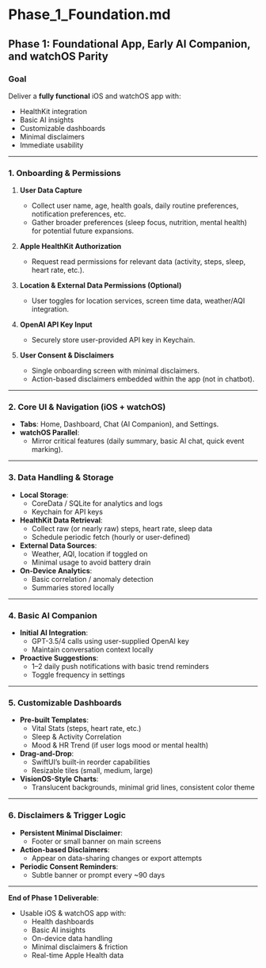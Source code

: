 # Phase_1_Foundation.md

## Phase 1: Foundational App, Early AI Companion, and watchOS Parity

### Goal
Deliver a **fully functional** iOS and watchOS app with:
- HealthKit integration
- Basic AI insights
- Customizable dashboards
- Minimal disclaimers
- Immediate usability

---

### 1. Onboarding & Permissions
1. **User Data Capture**  
   - Collect user name, age, health goals, daily routine preferences, notification preferences, etc.
   - Gather broader preferences (sleep focus, nutrition, mental health) for potential future expansions.

2. **Apple HealthKit Authorization**  
   - Request read permissions for relevant data (activity, steps, sleep, heart rate, etc.).

3. **Location & External Data Permissions (Optional)**  
   - User toggles for location services, screen time data, weather/AQI integration.

4. **OpenAI API Key Input**  
   - Securely store user-provided API key in Keychain.

5. **User Consent & Disclaimers**  
   - Single onboarding screen with minimal disclaimers.
   - Action-based disclaimers embedded within the app (not in chatbot).

---

### 2. Core UI & Navigation (iOS + watchOS)
- **Tabs**: Home, Dashboard, Chat (AI Companion), and Settings.
- **watchOS Parallel**:
  - Mirror critical features (daily summary, basic AI chat, quick event marking).

---

### 3. Data Handling & Storage
- **Local Storage**:
  - CoreData / SQLite for analytics and logs
  - Keychain for API keys
- **HealthKit Data Retrieval**:
  - Collect raw (or nearly raw) steps, heart rate, sleep data
  - Schedule periodic fetch (hourly or user-defined)
- **External Data Sources**:
  - Weather, AQI, location if toggled on
  - Minimal usage to avoid battery drain
- **On-Device Analytics**:
  - Basic correlation / anomaly detection
  - Summaries stored locally

---

### 4. Basic AI Companion
- **Initial AI Integration**:
  - GPT-3.5/4 calls using user-supplied OpenAI key
  - Maintain conversation context locally
- **Proactive Suggestions**:
  - 1–2 daily push notifications with basic trend reminders
  - Toggle frequency in settings

---

### 5. Customizable Dashboards
- **Pre-built Templates**:
  - Vital Stats (steps, heart rate, etc.)
  - Sleep & Activity Correlation
  - Mood & HR Trend (if user logs mood or mental health)
- **Drag-and-Drop**:
  - SwiftUI’s built-in reorder capabilities
  - Resizable tiles (small, medium, large)
- **VisionOS-Style Charts**:
  - Translucent backgrounds, minimal grid lines, consistent color theme

---

### 6. Disclaimers & Trigger Logic
- **Persistent Minimal Disclaimer**:
  - Footer or small banner on main screens
- **Action-based Disclaimers**:
  - Appear on data-sharing changes or export attempts
- **Periodic Consent Reminders**:
  - Subtle banner or prompt every ~90 days

---

**End of Phase 1 Deliverable**:
- Usable iOS & watchOS app with:
  - Health dashboards
  - Basic AI insights
  - On-device data handling
  - Minimal disclaimers & friction
  - Real-time Apple Health data
  
